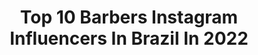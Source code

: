 ---
title: Top 10 Barbers Instagram Influencers In Brazil In 2022
description: >-
  Find top barbers Instagram influencers in Brazil in 2022. Most popular hashtags: #barbershop #barbering #barbearia.
platform: Instagram
hits: 333
text_top: Analyze the best Instagram profiles on inBeat.
text_bottom: Our search engine aggregates 333 Instagram influencers like this in Brazil for you to contact.
profiles:
  - username: "samuelcarvalho_0"
    fullname: >-
      Samuel Carvalho
    bio: >-
      BA ✈️ SP📍 Barber: @barbersmc 💈 Cacheado | LifeStyle | Hairstylist
    location: "Brazil"
    followers: 29717
    engagement: 1527
    commentsToLikes: 0.146260
    id: ck15ra0qg6w9j0i19893dwxy7
    verified: false
    hashtags: "#123sentandochallenge"
  - username: "gl3isi"
    fullname: >-
      𝕲𝖑𝖊𝖎𝖘𝖎 𝕬𝖗𝖆𝖚𝖏𝖔
    bio: >-
      sbc - sp / 24y 🏳️‍🌈 parcerias via: direct 📥 seja seu próprio padrão leonina ♌ Beyhive 🐝 @gl3isi_barber💈
    location: "Brazil"
    followers: 34288
    engagement: 2823
    commentsToLikes: 0.027492
    id: ck8t0vrvvtic00j78dhv5q2n8
    verified: false
    hashtags: ""
  - username: "_srlucaslima"
    fullname: >-
      ✂️ L U C A S  L I M A
    bio: >-
      🇧🇷 Brazilian Barber 📝 Parcerias via direct 🙆🏻‍♂️ insta pessoal: @lucaslimasr_ 🏆 Revelação Brasil 2018 🇧🇷 🎥 YouTube 👇🏻
    location: "Brazil"
    followers: 48132
    engagement: 671
    commentsToLikes: 0.014015
    id: ck15t5g99gfrt0i192ixk8uyi
    verified: false
    hashtags: ""
  - username: "mateusbarber92"
    fullname: >-
      mateus Rech
    bio: >-
      *Educador barber *🏆🏆campeão da batalha de barbers2018 duas categorias corte e barba *🏆campeão BDB 2019 Sul beleza *instrutor instituto Embeleze
    location: "Brazil"
    followers: 31924
    engagement: 58
    commentsToLikes: 0.069638
    id: ckaoxlon0dsxs0i78kztdbjxj
    verified: false
    hashtags: ""
  - username: "jamesbarber.p.e"
    fullname: >-
      J∆mes R ßruns 👑
    bio: >-
      Professional barber 🇵🇪 📲998636569🧭 Cut in my passion✂️ 📩Citas al DM 💇🏾‍♂️Servicio V.I.P 100$ 💈#DARKSTREETBARBERSTUDIO 🖐🏾Especialista en cortes urbanos
    location: "Brazil"
    followers: 11164
    engagement: 461
    commentsToLikes: 0.066988
    id: ck9wf49itn4ye0j78fshqvs4t
    verified: false
    hashtags: ""
  - username: "max_dossantos"
    fullname: >-
      MAX DOS SANTOS 🇧🇷
    bio: >-
      Brazilian Barber 🇧🇷🇪🇸🇵🇹🇳🇱 SERVO DE DEUS📖 Fundador @barbeariamaxx @barber_maximo @dlmax_ @smallclassbmo Assessoria ⬇️ 21 964963136
    location: "Brazil"
    followers: 134673
    engagement: 300
    commentsToLikes: 0.012587
    id: ck0u26gkuywpr0i19vekqcxqf
    verified: false
    hashtags: "#barbeirosbrasil, #brasilbarbers, #barbearia, #dimil"
  - username: "josielschaper"
    fullname: >-
      𝐽𝑂𝑆𝐼£𝐿 𝑆𝐶𝐻𝐴𝑃 £𝑅
    bio: >-
      💈Barbeiro Empreendedor - BH/ MG🔺 ✂️Cortando e premiando🎁 🏆The Best Barber Brazil @belezanaweb
    location: "Brazil"
    followers: 323606
    engagement: 2216
    commentsToLikes: 6.572084
    id: ck1395vo2jonc0i19q5sltojl
    verified: false
    hashtags: "#coronavid19, #virus, #sorteiobh, #sorteiogratis"
  - username: "yutintin"
    fullname: >-
      Tin Tin Yu
    bio: >-
      @mansion.yutintin @barber.mansion @noivas.mansion Fundadora Mansión Y.🔱 Empreendedora ⚜️ Influenciadora Digital 📲 Consultora Visagista 👗 Maquiadora 💄
    location: "Brazil"
    followers: 16135
    engagement: 295
    commentsToLikes: 0.041199
    id: ck5hmcvpdlqcn0i11durccbxo
    verified: false
    hashtags: "#betchwaves, #haagentime"
  - username: "guilhermeimperador"
    fullname: >-
      Imperador Oficial
    bio: >-
      Empresário BR🇧🇷. 💈BARBEIRO💈 🌎INTERNATIONAL COACH🌎 EMBAIXADOR @booksybrasil TEAM @alfalooks INFLUENCER @gbs.barberseries 📞 (11) 99550-4383 inf
    location: "Brazil"
    followers: 133581
    engagement: 318
    commentsToLikes: 6.051725
    id: ck8t3j5cd3fmp0j78y3wiev3t
    verified: false
    hashtags: "#barbershop, #ficaadica, #barbearia, #barber"
  - username: "ladyybarber"
    fullname: >-
      𝕽𝖔𝖇𝖊𝖗𝖙𝖆 𝕸𝖆𝖈𝖊𝖉𝖔💈🔥
    bio: >-
      𝕵𝖊𝖘𝖚𝖘 𝖋𝖎𝖗𝖘𝖙 Barber Since 2009 Especialista em platinados ❄ Barber em @nauticatattooanaliafranco 🔸️Parcerias /workshop/eventos 📩DM ou e-mail
    location: "Brazil"
    followers: 22202
    engagement: 210
    commentsToLikes: 0.039415
    id: ckf5vtolppvft0j23ol2zehwr
    verified: false
    hashtags: "#barbeirosbrasil, #cabelomasculino, #barbergirls, #barber"
---